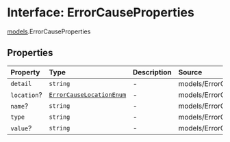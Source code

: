 # Interface: ErrorCauseProperties

[models](../index.md).ErrorCauseProperties

## Properties

| Property | Type | Description | Source |
| :------ | :------ | :------ | :------ |
| `detail` | `string` | - | models/ErrorCause.ts:67 |
| `location`? | [`ErrorCauseLocationEnum`](../type-aliases/ErrorCauseLocationEnum.md) | - | models/ErrorCause.ts:68 |
| `name`? | `string` | - | models/ErrorCause.ts:69 |
| `type` | `string` | - | models/ErrorCause.ts:66 |
| `value`? | `string` | - | models/ErrorCause.ts:70 |
